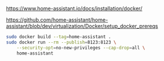 https://www.home-assistant.io/docs/installation/docker/

https://github.com/home-assistant/home-assistant/blob/dev/virtualization/Docker/setup_docker_prereqs

```sh
sudo docker build --tag=home-assistant .
sudo docker run --rm --publish=8123:8123 \
    --security-opt=no-new-privileges --cap-drop=all \
    home-assistant
```
